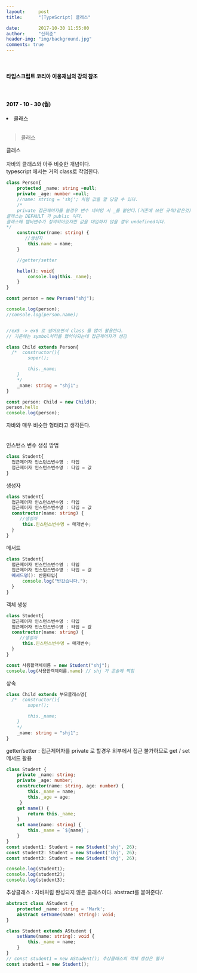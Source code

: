 ```yaml
---
layout:     post
title:      "[TypeScript] 클래스"

date:       2017-10-30 11:55:00
author:     "신희준"
header-img: "img/background.jpg"
comments: true
---
```


<head>
 <meta property="og:type" content="website">
 <meta property="og:title" content="TypeScript 클래스">
 <meta property="og:description" content="TypeScript 클래스">
 <meta property="og:url" content="http://shj7242.github.io/2017/10/31/TypeScript5/">

 <meta name="twitter:card" content="summary">
  <meta name="twitter:title" content="TypeScript 클래스">
  <meta name="twitter:description" content="TypeScript 클래스">
  <meta name="FACEBOOK:domain" content="http://shj7242.github.io/2017/10/31/TypeScript5/">
  <meta name="facebook:card" content="summary">
   <meta name="facebook:title" content="TypeScript 클래스">
   <meta name="facebook:description" content="TypeScript 클래스">
   <meta name="facebook:domain" content="http://shj7242.github.io/2017/10/31/TypeScript5/">


 </head>



<br>
<H4 style ="font-weight:bold; color:black;"> 타입스크립트 코리아 이웅재님의 강의 참조</H4>
<br>
<H4 style ="font-weight:bold; color : black">2017 - 10 - 30 (월)</H4>
<li>클래스</li>

<br>

>클래스

<p style="font-size:14px;">
클래스
<br><br>
자바의 클래스와 아주 비슷한 개념이다.
<br>
typescript 에서는 거의 class로 작업한다.
</p>

~~~typescript
class Person{
    protected _name: string =null;
    private _age: number =null;
    //name: string = 'shj'; 처럼 값을 할 당할 수 있다.
    /*
    private 접근제어자를 쓸경우 변수 네이밍 시 _를 붙인다.(기존에 쓰던 규칙?같은것)
클래스는 DEFAULT 가 public 이다.
클래스에 멤버변수가 정의되어있지만 값을 대입하지 않을 경우 undefined이다.
*/
    constructor(name: string) {
       //생성자
        this.name = name;
    }

    //getter/setter

    hello(): void{
        console.log(this._name);
    }
}

const person = new Person("shj");

console.log(person);
//console.log(person.name);


//ex5 -> ex6 로 넘어오면서 class 를 많이 활용한다.
// 기존에는 symbol처리를 했어야되는데 접근제어자가 생김

class Child extends Person{
  /*  constructor(){
        super();

        this._name;
    }
    */
    _name: string = "shj1";
}

const person: Child = new Child();
person.hello
console.log(person);
~~~

<p style="font-size:14px;">
자바와 매우 비슷한 형태라고 생각든다.<br>
<br><br>
인스턴스 변수 생성 방법
</p>

~~~typescript
class Student{
  접근제어자 인스턴스변수명 : 타입
  접근제어자 인스턴스변수명 : 타입 = 값
}
~~~


<p style="font-size:14px;">
생성자
</p>

~~~typescript
class Student{
  접근제어자 인스턴스변수명 : 타입
  접근제어자 인스턴스변수명 : 타입 = 값
  constructor(name: string) {
     //생성자
      this.인스턴스변수명 = 매개변수;
  }
}
~~~

<p style="font-size:14px;">
메서드
</p>

~~~typescript
class Student{
  접근제어자 인스턴스변수명 : 타입
  접근제어자 인스턴스변수명 : 타입 = 값
  메서드명(): 반환타입{
      console.log("반갑습니다.");
  }
}
~~~

<p style="font-size:14px;">
객체 생성
</p>

~~~typescript
class Student{
  접근제어자 인스턴스변수명 : 타입
  접근제어자 인스턴스변수명 : 타입 = 값
  constructor(name: string) {
     //생성자
      this.인스턴스변수명 = 매개변수;
  }
}

const 사용할객체이름 = new Student("shj");
console.log(사용한객체이름.name) // shj 가 콘솔에 찍힘
~~~

<p style="font-size:14px;">
상속
</p>

~~~TypeScript
class Child extends 부모클래스명{
  /*  constructor(){
        super();

        this._name;
    }
    */
    _name: string = "shj1";
}
~~~

<p style="font-size:14px;">
getter/setter : 접근제어자를 private 로 할경우 외부에서 접근 불가하므로 get / set 메서드 활용
</p>

~~~TypeScript
class Student {
    private _name: string;
    private _age: number;
    constructor(name: string, age: number) {
        this._name = name;
        this._age = age;
     }
    get name() {
        return this._name;
    }
    set name(name: string) {
        this._name = `${name}`;
    }
}
const student1: Student = new Student('shj', 26);
const student2: Student = new Student('lhj', 26);
const student3: Student = new Student('chj', 26);

console.log(student1);
console.log(student2);
console.log(student3);
~~~

<p style="font-size:14px;">
추상클래스 : 자바처럼 완성되지 않은 클래스이다. abstract를 붙여준다/.
</p>

~~~typeScript
abstract class AStudent {
    protected _name: string = 'Mark';
    abstract setName(name: string): void;
}

class Student extends AStudent {
    setName(name: string): void {
        this._name = name;
    }
}
// const student1 = new AStudent(); 추상클래스의 객체 생성은 불가
const student1 = new Student();
~~~
